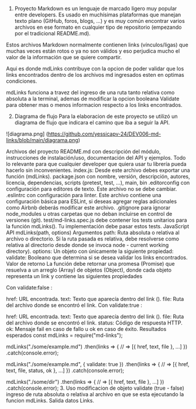 1. Proyecto
Markdown es un lenguaje de marcado ligero muy popular entre developers. Es usado en muchísimas plataformas que manejan texto plano (GitHub, foros, blogs, ...) y es muy común encontrar varios archivos en ese formato en cualquier tipo de repositorio (empezando por el tradicional README.md).

Estos archivos Markdown normalmente contienen links (vínculos/ligas) que muchas veces están rotos o ya no son válidos y eso perjudica mucho el valor de la información que se quiere compartir.

Aqui es donde mdLinks contribuye con la opcion de poder validar que los links encontrados dentro de los archivos md ingresados esten en optimas condiciones.

mdLinks funciona a travez del ingreso de una ruta tanto relativa como absoluta a la terminal, ademas de modificar la opcion booleana Validate para obtener mas o menos informacion respecto a los links encontrados.

2. Diagrama de flujo
Para la elaboracion de este proyecto se utilizó un diagrama de flujo que indicara el camino que iba a seguir la API.

![diagrama.png] (https://github.com/yessicapv-24/DEV006-md-links/blob/main/diagrama.png)


Archivos del proyecto
README.md con descripción del módulo, instrucciones de instalación/uso, documentación del API y ejemplos. Todo lo relevante para que cualquier developer que quiera usar tu librería pueda hacerlo sin inconvenientes.
index.js: Desde este archivo debes exportar una función (mdLinks).
package.json con nombre, versión, descripción, autores, licencia, dependencias, scripts (pretest, test, ...), main, bin
.editorconfig con configuración para editores de texto. Este archivo no se debe cambiar.
.eslintrc con configuración para linter. Este archivo contiene una configuración básica para ESLint, si deseas agregar reglas adicionales como Airbnb deberás modificar este archivo.
.gitignore para ignorar node_modules u otras carpetas que no deban incluirse en control de versiones (git).
test/md-links.spec.js debe contener los tests unitarios para la función mdLinks(). Tu implementación debe pasar estos tests.
JavaScript API
mdLinks(path, options)
Argumentos
path: Ruta absoluta o relativa al archivo o directorio. Si la ruta pasada es relativa, debe resolverse como relativa al directorio desde donde se invoca node - current working directory).
options: Un objeto con únicamente la siguiente propiedad:
validate: Booleano que determina si se desea validar los links encontrados.
Valor de retorno
La función debe retornar una promesa (Promise) que resuelva a un arreglo (Array) de objetos (Object), donde cada objeto representa un link y contiene las siguientes propiedades

Con validate:false :

href: URL encontrada.
text: Texto que aparecía dentro del link (<a>).
file: Ruta del archivo donde se encontró el link.
Con validate:true :

href: URL encontrada.
text: Texto que aparecía dentro del link (<a>).
file: Ruta del archivo donde se encontró el link.
status: Código de respuesta HTTP.
ok: Mensaje fail en caso de fallo u ok en caso de éxito.
Resultados esperados
const mdLinks = require("md-links");

mdLinks("./some/example.md")
  .then(links => {
    // => [{ href, text, file }, ...]
  })
  .catch(console.error);

mdLinks("./some/example.md", { validate: true })
  .then(links => {
    // => [{ href, text, file, status, ok }, ...]
  })
  .catch(console.error);

mdLinks("./some/dir")
  .then(links => {
    // => [{ href, text, file }, ...]
  })
  .catch(console.error);
3. Uso
modificacion de objeto validate (true - false)
ingreso de ruta absoluta o relativa al archivo en que se esta ejecutando la funcion mdLinks.
Salida datos Links.
